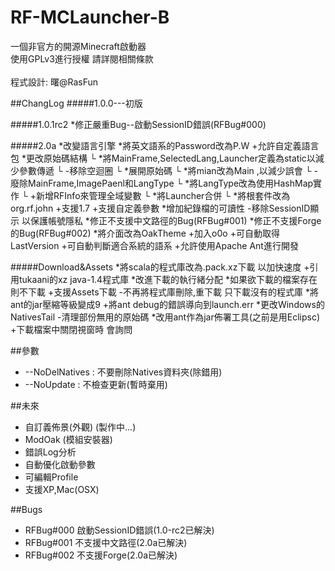 RF-MCLauncher-B
===============

一個非官方的開源Minecraft啟動器<br>
使用GPLv3進行授權 請詳閱相關條款<br>
<br>
程式設計: 曙@RasFun

##ChangLog
#####1.0.0---初版

#####1.0.1rc2
    *修正嚴重Bug--啟動SessionID錯誤(RFBug#000)

#####2.0a
    *改變語言引擎
    *將英文語系的Password改為P.W
    +允許自定義語言包
    *更改原始碼結構
      └ *將MainFrame,SelectedLang,Launcher定義為static以減少參數傳遞
      └ -移除空迴圈
      └ *展開原始碼
      └ *將mian改為Main ,以減少誤會
      └ -廢除MainFrame,ImagePaenl和LangType
      └ *將LangType改為使用HashMap實作
      └ +新增RFInfo來管理全域變數
      └ *將Launcher合併
      └ *將根套件改為org.rf.john
    +支援1.7
    +支援自定義參數
    *增加紀錄檔的可讀性
    -移除SessionID顯示 以保護帳號隱私
    *修正不支援中文路徑的Bug(RFBug#001)
    *修正不支援Forge的Bug(RFBug#002)
    *將介面改為OakTheme
    +加入o0o
    +可自動取得LastVersion
    +可自動判斷適合系統的語系
    +允許使用Apache Ant進行開發

#####Download&Assets
    *將scala的程式庫改為.pack.xz下載 以加快速度
    +引用tukaani的xz java-1.4程式庫
    *改進下載的執行緒分配
    *如果欲下載的檔案存在 則不下載
    +支援Assets下載
    -不再將程式庫刪除,重下載 只下載沒有的程式庫
    *將ant的jar壓縮等級變成9
    +將ant debug的錯誤導向到launch.err
    *更改Windows的NativesTail
    -清理部份無用的原始碼
    *改用ant作為jar佈署工具(之前是用Eclipsc)
    +下載檔案中關閉視窗時 會詢問

##參數
- --NoDelNatives : 不要刪除Natives資料夾(除錯用)
- --NoUpdate : 不檢查更新(暫時棄用)

##未來
- 自訂義佈景(外觀) (製作中...)
- ModOak (模組安裝器)
- 錯誤Log分析
- 自動優化啟動參數
- 可編輯Profile
- 支援XP,Mac(OSX)

##Bugs
- RFBug#000 啟動SessionID錯誤(1.0-rc2已解決)
- RFBug#001 不支援中文路徑(2.0a已解決)
- RFBug#002 不支援Forge(2.0a已解決)